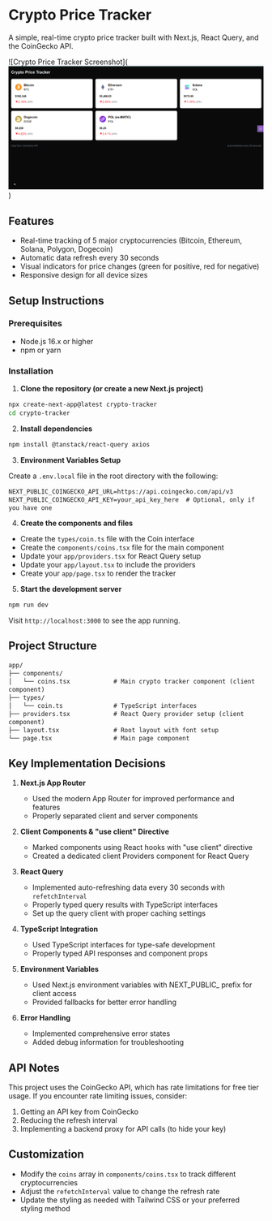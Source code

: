 # Crypto Price Tracker

A simple, real-time crypto price tracker built with Next.js, React Query, and the CoinGecko API.

![Crypto Price Tracker Screenshot](![APP IMAGE](image.png))

## Features

- Real-time tracking of 5 major cryptocurrencies (Bitcoin, Ethereum, Solana, Polygon, Dogecoin)
- Automatic data refresh every 30 seconds
- Visual indicators for price changes (green for positive, red for negative)
- Responsive design for all device sizes

## Setup Instructions

### Prerequisites

- Node.js 16.x or higher
- npm or yarn

### Installation

1. **Clone the repository (or create a new Next.js project)**

```bash
npx create-next-app@latest crypto-tracker
cd crypto-tracker
```

2. **Install dependencies**

```bash
npm install @tanstack/react-query axios
```

3. **Environment Variables Setup**

Create a `.env.local` file in the root directory with the following:

```
NEXT_PUBLIC_COINGECKO_API_URL=https://api.coingecko.com/api/v3
NEXT_PUBLIC_COINGECKO_API_KEY=your_api_key_here  # Optional, only if you have one
```

4. **Create the components and files**

- Create the `types/coin.ts` file with the Coin interface
- Create the `components/coins.tsx` file for the main component
- Update your `app/providers.tsx` for React Query setup
- Update your `app/layout.tsx` to include the providers
- Create your `app/page.tsx` to render the tracker

5. **Start the development server**

```bash
npm run dev
```

Visit `http://localhost:3000` to see the app running.

## Project Structure

```
app/
├── components/
│   └── coins.tsx            # Main crypto tracker component (client component)
├── types/
│   └── coin.ts              # TypeScript interfaces
├── providers.tsx            # React Query provider setup (client component)
├── layout.tsx               # Root layout with font setup
└── page.tsx                 # Main page component
```

## Key Implementation Decisions

1. **Next.js App Router**
   - Used the modern App Router for improved performance and features
   - Properly separated client and server components

2. **Client Components & "use client" Directive**
   - Marked components using React hooks with "use client" directive
   - Created a dedicated client Providers component for React Query

3. **React Query**
   - Implemented auto-refreshing data every 30 seconds with `refetchInterval`
   - Properly typed query results with TypeScript interfaces
   - Set up the query client with proper caching settings

4. **TypeScript Integration**
   - Used TypeScript interfaces for type-safe development
   - Properly typed API responses and component props

5. **Environment Variables**
   - Used Next.js environment variables with NEXT_PUBLIC_ prefix for client access
   - Provided fallbacks for better error handling

6. **Error Handling**
   - Implemented comprehensive error states
   - Added debug information for troubleshooting

## API Notes

This project uses the CoinGecko API, which has rate limitations for free tier usage. If you encounter rate limiting issues, consider:

1. Getting an API key from CoinGecko
2. Reducing the refresh interval
3. Implementing a backend proxy for API calls (to hide your key)

## Customization

- Modify the `coins` array in `components/coins.tsx` to track different cryptocurrencies
- Adjust the `refetchInterval` value to change the refresh rate
- Update the styling as needed with Tailwind CSS or your preferred styling method